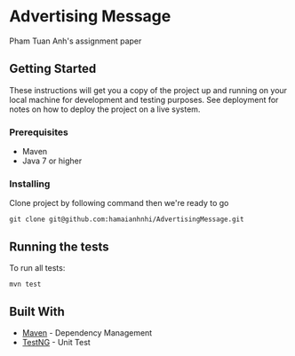 # Advertising Message

Pham Tuan Anh's assignment paper

## Getting Started

These instructions will get you a copy of the project up and running on your local machine for development and testing purposes. See deployment for notes on how to deploy the project on a live system.

### Prerequisites

* Maven
* Java 7 or higher

### Installing

Clone project by following command then we're ready to go
```
git clone git@github.com:hamaianhnhi/AdvertisingMessage.git
```

## Running the tests

To run all tests:

```
mvn test
```

## Built With

* [Maven](https://maven.apache.org/) - Dependency Management
* [TestNG](https://testng.org/) - Unit Test
